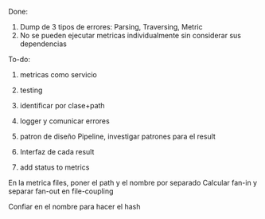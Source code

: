 Done:

1. Dump de 3 tipos de errores: Parsing, Traversing, Metric
2. No se pueden ejecutar metricas individualmente sin considerar sus dependencias


To-do:

1. metricas como servicio
2. testing
3. identificar por clase+path
4. logger y comunicar errores

1. patron de diseño Pipeline, investigar patrones para el result
2. Interfaz de cada result
3. add status to metrics


En la metrica files, poner el path y el nombre por separado
Calcular fan-in y separar fan-out en file-coupling


Confiar en el nombre para hacer el hash 